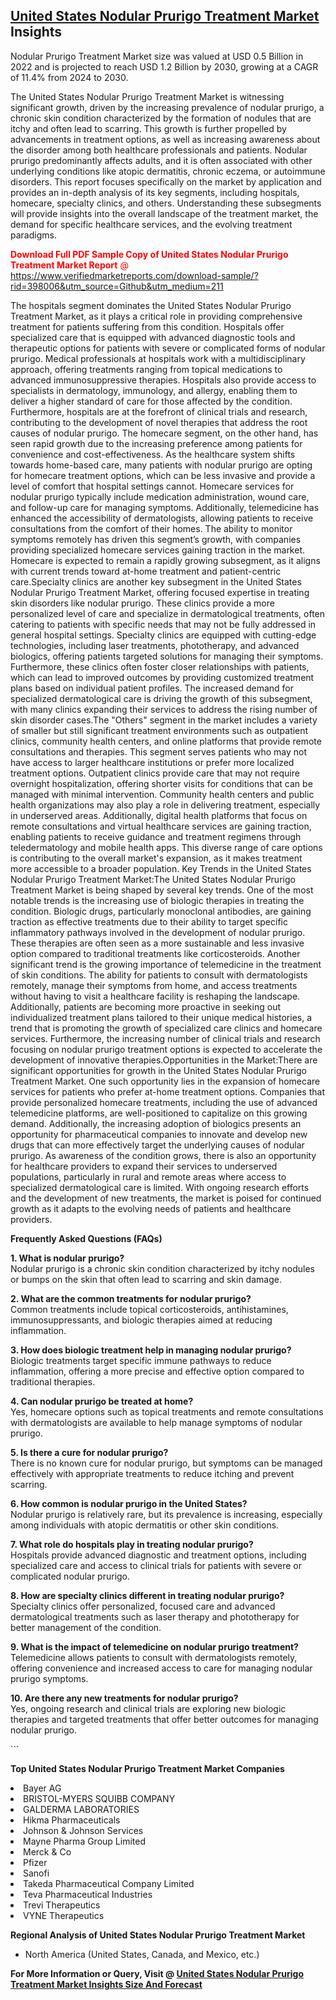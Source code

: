 <h2><a href="https://www.verifiedmarketreports.com/download-sample/?rid=398006&amp;utm_source=Github&amp;utm_medium=211" target="_blank">United States Nodular Prurigo Treatment Market</a> Insights</h2><p>Nodular Prurigo Treatment Market size was valued at USD 0.5 Billion in 2022 and is projected to reach USD 1.2 Billion by 2030, growing at a CAGR of 11.4% from 2024 to 2030.</p><p><p>The United States Nodular Prurigo Treatment Market is witnessing significant growth, driven by the increasing prevalence of nodular prurigo, a chronic skin condition characterized by the formation of nodules that are itchy and often lead to scarring. This growth is further propelled by advancements in treatment options, as well as increasing awareness about the disorder among both healthcare professionals and patients. Nodular prurigo predominantly affects adults, and it is often associated with other underlying conditions like atopic dermatitis, chronic eczema, or autoimmune disorders. This report focuses specifically on the market by application and provides an in-depth analysis of its key segments, including hospitals, homecare, specialty clinics, and others. Understanding these subsegments will provide insights into the overall landscape of the treatment market, the demand for specific healthcare services, and the evolving treatment paradigms. <p><span class=""><span style="color: #ff0000;"><strong>Download Full PDF Sample Copy of United States Nodular Prurigo Treatment Market Report</strong> @ </span><a href="https://www.verifiedmarketreports.com/download-sample/?rid=398006&amp;utm_source=Github&amp;utm_medium=211" target="_blank">https://www.verifiedmarketreports.com/download-sample/?rid=398006&amp;utm_source=Github&amp;utm_medium=211</a></span></p>The hospitals segment dominates the United States Nodular Prurigo Treatment Market, as it plays a critical role in providing comprehensive treatment for patients suffering from this condition. Hospitals offer specialized care that is equipped with advanced diagnostic tools and therapeutic options for patients with severe or complicated forms of nodular prurigo. Medical professionals at hospitals work with a multidisciplinary approach, offering treatments ranging from topical medications to advanced immunosuppressive therapies. Hospitals also provide access to specialists in dermatology, immunology, and allergy, enabling them to deliver a higher standard of care for those affected by the condition. Furthermore, hospitals are at the forefront of clinical trials and research, contributing to the development of novel therapies that address the root causes of nodular prurigo. The homecare segment, on the other hand, has seen rapid growth due to the increasing preference among patients for convenience and cost-effectiveness. As the healthcare system shifts towards home-based care, many patients with nodular prurigo are opting for homecare treatment options, which can be less invasive and provide a level of comfort that hospital settings cannot. Homecare services for nodular prurigo typically include medication administration, wound care, and follow-up care for managing symptoms. Additionally, telemedicine has enhanced the accessibility of dermatologists, allowing patients to receive consultations from the comfort of their homes. The ability to monitor symptoms remotely has driven this segment’s growth, with companies providing specialized homecare services gaining traction in the market. Homecare is expected to remain a rapidly growing subsegment, as it aligns with current trends toward at-home treatment and patient-centric care.Specialty clinics are another key subsegment in the United States Nodular Prurigo Treatment Market, offering focused expertise in treating skin disorders like nodular prurigo. These clinics provide a more personalized level of care and specialize in dermatological treatments, often catering to patients with specific needs that may not be fully addressed in general hospital settings. Specialty clinics are equipped with cutting-edge technologies, including laser treatments, phototherapy, and advanced biologics, offering patients targeted solutions for managing their symptoms. Furthermore, these clinics often foster closer relationships with patients, which can lead to improved outcomes by providing customized treatment plans based on individual patient profiles. The increased demand for specialized dermatological care is driving the growth of this subsegment, with many clinics expanding their services to address the rising number of skin disorder cases.The "Others" segment in the market includes a variety of smaller but still significant treatment environments such as outpatient clinics, community health centers, and online platforms that provide remote consultations and therapies. This segment serves patients who may not have access to larger healthcare institutions or prefer more localized treatment options. Outpatient clinics provide care that may not require overnight hospitalization, offering shorter visits for conditions that can be managed with minimal intervention. Community health centers and public health organizations may also play a role in delivering treatment, especially in underserved areas. Additionally, digital health platforms that focus on remote consultations and virtual healthcare services are gaining traction, enabling patients to receive guidance and treatment regimens through teledermatology and mobile health apps. This diverse range of care options is contributing to the overall market's expansion, as it makes treatment more accessible to a broader population. Key Trends in the United States Nodular Prurigo Treatment Market:The United States Nodular Prurigo Treatment Market is being shaped by several key trends. One of the most notable trends is the increasing use of biologic therapies in treating the condition. Biologic drugs, particularly monoclonal antibodies, are gaining traction as effective treatments due to their ability to target specific inflammatory pathways involved in the development of nodular prurigo. These therapies are often seen as a more sustainable and less invasive option compared to traditional treatments like corticosteroids. Another significant trend is the growing importance of telemedicine in the treatment of skin conditions. The ability for patients to consult with dermatologists remotely, manage their symptoms from home, and access treatments without having to visit a healthcare facility is reshaping the landscape. Additionally, patients are becoming more proactive in seeking out individualized treatment plans tailored to their unique medical histories, a trend that is promoting the growth of specialized care clinics and homecare services. Furthermore, the increasing number of clinical trials and research focusing on nodular prurigo treatment options is expected to accelerate the development of innovative therapies.Opportunities in the Market:There are significant opportunities for growth in the United States Nodular Prurigo Treatment Market. One such opportunity lies in the expansion of homecare services for patients who prefer at-home treatment options. Companies that provide personalized homecare treatments, including the use of advanced telemedicine platforms, are well-positioned to capitalize on this growing demand. Additionally, the increasing adoption of biologics presents an opportunity for pharmaceutical companies to innovate and develop new drugs that can more effectively target the underlying causes of nodular prurigo. As awareness of the condition grows, there is also an opportunity for healthcare providers to expand their services to underserved populations, particularly in rural and remote areas where access to specialized dermatological care is limited. With ongoing research efforts and the development of new treatments, the market is poised for continued growth as it adapts to the evolving needs of patients and healthcare providers.<p><strong>Frequently Asked Questions (FAQs)</strong></p><p><strong>1. What is nodular prurigo?</strong><br> Nodular prurigo is a chronic skin condition characterized by itchy nodules or bumps on the skin that often lead to scarring and skin damage.</p><p><strong>2. What are the common treatments for nodular prurigo?</strong><br> Common treatments include topical corticosteroids, antihistamines, immunosuppressants, and biologic therapies aimed at reducing inflammation.</p><p><strong>3. How does biologic treatment help in managing nodular prurigo?</strong><br> Biologic treatments target specific immune pathways to reduce inflammation, offering a more precise and effective option compared to traditional therapies.</p><p><strong>4. Can nodular prurigo be treated at home?</strong><br> Yes, homecare options such as topical treatments and remote consultations with dermatologists are available to help manage symptoms of nodular prurigo.</p><p><strong>5. Is there a cure for nodular prurigo?</strong><br> There is no known cure for nodular prurigo, but symptoms can be managed effectively with appropriate treatments to reduce itching and prevent scarring.</p><p><strong>6. How common is nodular prurigo in the United States?</strong><br> Nodular prurigo is relatively rare, but its prevalence is increasing, especially among individuals with atopic dermatitis or other skin conditions.</p><p><strong>7. What role do hospitals play in treating nodular prurigo?</strong><br> Hospitals provide advanced diagnostic and treatment options, including specialized care and access to clinical trials for patients with severe or complicated nodular prurigo.</p><p><strong>8. How are specialty clinics different in treating nodular prurigo?</strong><br> Specialty clinics offer personalized, focused care and advanced dermatological treatments such as laser therapy and phototherapy for better management of the condition.</p><p><strong>9. What is the impact of telemedicine on nodular prurigo treatment?</strong><br> Telemedicine allows patients to consult with dermatologists remotely, offering convenience and increased access to care for managing nodular prurigo symptoms.</p><p><strong>10. Are there any new treatments for nodular prurigo?</strong><br> Yes, ongoing research and clinical trials are exploring new biologic therapies and targeted treatments that offer better outcomes for managing nodular prurigo.</p>```</p><p><strong>Top United States Nodular Prurigo Treatment Market Companies</strong></p><div data-test-id=""><p><li>Bayer AG</li><li> BRISTOL-MYERS SQUIBB COMPANY</li><li> GALDERMA LABORATORIES</li><li> Hikma Pharmaceuticals</li><li> Johnson & Johnson Services</li><li> Mayne Pharma Group Limited</li><li> Merck & Co</li><li> Pfizer</li><li> Sanofi</li><li> Takeda Pharmaceutical Company Limited</li><li> Teva Pharmaceutical Industries</li><li> Trevi Therapeutics</li><li> VYNE Therapeutics</li></p><div><strong>Regional Analysis of&nbsp;United States Nodular Prurigo Treatment Market</strong></div><ul><li dir="ltr"><p dir="ltr">North America&nbsp;(United States, Canada, and Mexico, etc.)</p></li></ul><p><strong>For More Information or Query, Visit @&nbsp;</strong><strong><a href="https://www.verifiedmarketreports.com/product/nodular-prurigo-treatment-market/?utm_source=Github&amp;utm_medium=211" target="_blank">United States Nodular Prurigo Treatment Market Insights Size And Forecast</a></strong></p></div>
